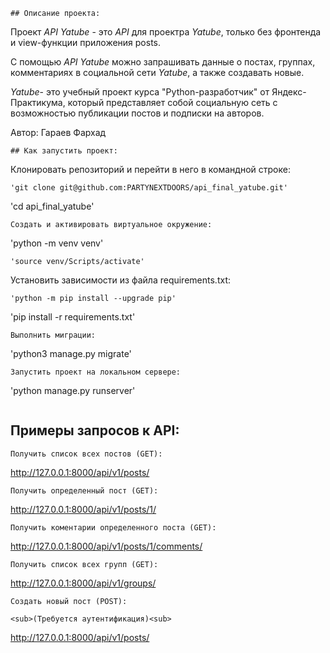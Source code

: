 ```
## Описание проекта:
```
Проект *API Yatube* - это *API* для проектра *Yatube*, только без фронтенда и view-функции приложения posts.

С помощью *API Yatube* можно запрашивать данные о постах, группах, комментариях в социальной сети *Yatube*, а также создавать новые.

*Yatube*- это учебный проект курса "Python-разработчик" от Яндекс-Практикума, который представляет собой социальную сеть с возможностью публикации постов и подписки на авторов.

Автор: Гараев Фархад
```
## Как запустить проект:
```
Клонировать репозиторий и перейти в него в командной строке:
```
'git clone git@github.com:PARTYNEXTDOORS/api_final_yatube.git'
```
'cd api_final_yatube'
```
Cоздать и активировать виртуальное окружение:
```
'python -m venv venv'
```
'source venv/Scripts/activate'
```
Установить зависимости из файла requirements.txt:
```
'python -m pip install --upgrade pip'
```
'pip install -r requirements.txt'
```
Выполнить миграции:
```
'python3 manage.py migrate'
```
Запустить проект на локальном сервере:
```
'python manage.py runserver'
```
```
## Примеры запросов к API:
```
Получить список всех постов (GET):
```
http://127.0.0.1:8000/api/v1/posts/
```
Получить определенный пост (GET):
```
http://127.0.0.1:8000/api/v1/posts/1/
```
Получить коментарии определенного поста (GET):
```
http://127.0.0.1:8000/api/v1/posts/1/comments/
```
Получить список всех групп (GET):
```
http://127.0.0.1:8000/api/v1/groups/
```
Создать новый пост (POST):

<sub>(Требуется аутентификация)<sub>
```
http://127.0.0.1:8000/api/v1/posts/
```